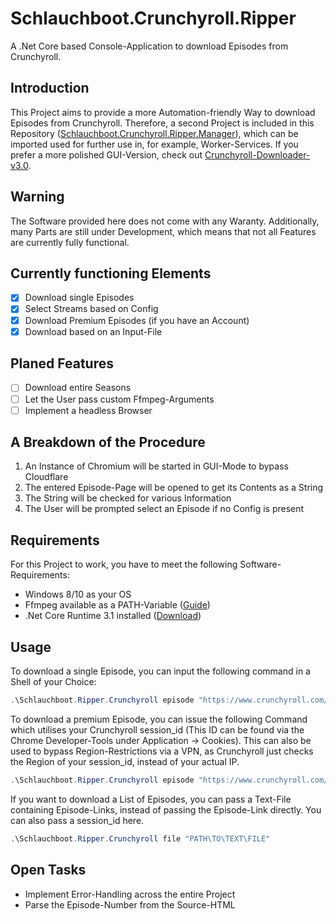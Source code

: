 # Schlauchboot.Crunchyroll.Ripper
A .Net Core based Console-Application to download Episodes from Crunchyroll.

## Introduction
This Project aims to provide a more Automation-friendly Way to download Episodes from Crunchyroll. Therefore, a second Project is included in this Repository ([Schlauchboot.Crunchyroll.Ripper.Manager](https://github.com/Schlauchboot/Schlauchboot.Crunchyroll.Ripper/tree/master/Schlauchboot.Ripper.Crunchyroll.Manager)), which can be imported used for further use in, for example, Worker-Services. If you prefer a more polished GUI-Version, check out [Crunchyroll-Downloader-v3.0](https://github.com/hama3254/Crunchyroll-Downloader-v3.0).

## Warning
The Software provided here does not come with any Waranty. Additionally, many Parts are still under Development, which means that not all Features are currently fully functional.

## Currently functioning Elements
- [X] Download single Episodes
- [X] Select Streams based on Config
- [X] Download Premium Episodes (if you have an Account)
- [X] Download based on an Input-File

## Planed Features
- [ ] Download entire Seasons
- [ ] Let the User pass custom Ffmpeg-Arguments
- [ ] Implement a headless Browser

## A Breakdown of the Procedure
1. An Instance of Chromium will be started in GUI-Mode to bypass Cloudflare
2. The entered Episode-Page will be opened to get its Contents as a String
3. The String will be checked for various Information
4. The User will be prompted select an Episode if no Config is present

## Requirements
For this Project to work, you have to meet the following Software-Requirements:

- Windows 8/10 as your OS
- Ffmpeg available as a PATH-Variable ([Guide](https://video.stackexchange.com/questions/20495/how-do-i-set-up-and-use-ffmpeg-in-windows))
- .Net Core Runtime 3.1 installed ([Download](https://dotnet.microsoft.com/download/dotnet-core/3.1))

## Usage
To download a single Episode, you can input the following command in a Shell of your Choice:

```powershell
.\Schlauchboot.Ripper.Crunchyroll episode "https://www.crunchyroll.com/de/love-live-nijigasaki-high-school-idol-club/episode-7-haruka-kanata-and-beyond-798656"
```

To download a premium Episode, you can issue the following Command which utilises your Crunchyroll session_id (This ID can be found via the Chrome Developer-Tools under Application -> Cookies). This can also be used to bypass Region-Restrictions via a VPN, as Crunchyroll just checks the Region of your session_id, instead of your actual IP.

```powershell
.\Schlauchboot.Ripper.Crunchyroll episode "https://www.crunchyroll.com/de/love-live-nijigasaki-high-school-idol-club/episode-7-haruka-kanata-and-beyond-798656" "YOUR_SESSION_ID"
```

If you want to download a List of Episodes, you can pass a Text-File containing Episode-Links, instead of passing the Episode-Link directly. You can also pass a session_id here.

```powershell
.\Schlauchboot.Ripper.Crunchyroll file "PATH\TO\TEXT\FILE"
```

## Open Tasks
- Implement Error-Handling across the entire Project
- Parse the Episode-Number from the Source-HTML
